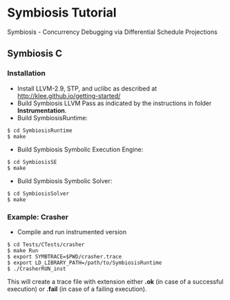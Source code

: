 # Symbiosis Tutorial
Symbiosis - Concurrency Debugging via Differential Schedule Projections

## Symbiosis C

### Installation 
* Install LLVM-2.9, STP, and uclibc as described at http://klee.github.io/getting-started/
* Build Symbiosis LLVM Pass as indicated by the instructions in folder **Instrumentation**.
* Build SymbiosisRuntime:
```
$ cd SymbiosisRuntime
$ make
```
* Build Symbiosis Symbolic Execution Engine:
```
$ cd SymbiosisSE
$ make
```
* Build Symbiosis Symbolic Solver:
```
$ cd SymbiosisSolver
$ make
```

### Example: Crasher
* Compile and run instrumented version 
```
$ cd Tests/CTests/crasher 
$ make Run
$ export SYMBTRACE=$PWD/crasher.trace
$ export LD_LIBRARY_PATH=/path/to/SymbiosisRuntime
$ ./CrasherRUN_inst
```
This will create a trace file with extension either **.ok** (in case of a successful execution) or **.fail** (in case of a failing execution). 